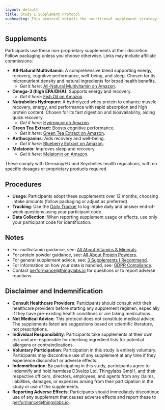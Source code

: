 ```yaml
---
layout: default
title: Study 1 Supplement Protocol
subheading: This protocol details the nutritional supplement strategy for Study 1 at Thingylabs GmbH, owned by D3velop Ltd (In Gründung) in Seychelles and licensed to Thingylabs GmbH. It supports our investigation into employee well-being, cognitive performance, and productivity, adhering to Sports and Nutritional Sciences standards.
---
```


<!-- docs/s1-supplement-protocol.md -->
## Supplements
Participants use these non-proprietary supplements at their discretion. Follow packaging unless you choose otherwise. Links may include affiliate commissions:

- **All-Natural Multivitamin**: A comprehensive blend supporting energy, recovery, cognitive performance, well-being, and sleep. Chosen for its micronutrient density and natural ingredients for broad health benefits.  
  - *Get it here*: [All-Natural Multivitamin on Amazon](https://www.amazon.de/VITACTIV-Multi-Green-Life-Multivitamin/dp/B00URLMWN0?tag=thingylabs-20).
- **Omega-3 (high EPA/DHA)**: Supports energy and recovery.  
  - *Get it here*: [Fish Oil on Amazon](https://www.amazon.de/gp/product/B00ELIYSR8?tag=thingylabs-20).
- **Nutrabolics Hydropure**: A hydrolyzed whey protein to enhance muscle recovery, energy, and performance with rapid absorption and high protein content. Chosen for its fast digestion and bioavailability, aiding quick recovery.  
  - *Get it here*: [Hydropure on Amazon](https://www.amazon.de/NUTRABOLICS-Hydropure-Strawberry-Cream-Pack/dp/B07RNW49Q7?tag=thingylabs-20).
- **Green Tea Extract**: Boosts cognitive performance.  
  - *Get it here*: [Green Tea Extract on Amazon](https://www.amazon.de/gp/product/B002GYMHKY?tag=thingylabs-20).
- **Anthocyanins**: Aids recovery and well-being.  
  - *Get it here*: [Blueberry Extract on Amazon](https://www.amazon.de/gp/product/B01FLRR5KO?tag=thingylabs-20).
- **Melatonin**: Improves sleep and recovery.  
  - *Get it here*: [Melatonin on Amazon](https://www.amazon.de/Vihado-Natur-Melatonin-hochdosiert-Innovation/dp/B0BYPFJFJZ?tag=thingylabs-20).

These comply with Germany/EU and Seychelles health regulations, with no specific dosages or proprietary products required.

## Procedures
- **Usage**: Participants adopt these supplements over 12 months, choosing intake amounts (follow packaging or adjust as preferred).
- **Tracking**: Use the [Daily Tracker](surveys/s1-daily-tracker) to log intake daily and answer end-of-week questions using your participant code.
- **Data Collection**: When reporting supplement usage or effects, use only your participant code for identification.

## Notes
- For multivitamin guidance, see: [All About Vitamins & Minerals](https://www.precisionnutrition.com/all-about-vitamins-minerals).
- For protein powder guidance, see: [All About Protein Powders](https://www.precisionnutrition.com/all-about-protein-powders).
- For general supplement advice, see: [3 Supplements I Recommend](https://www.precisionnutrition.com/3-supplements-i-recommend).
- For information on how your data is handled, see: [GDPR Compliance](/thingylabs-performance-initiative/gdpr-compliance).
- Contact [performance@thingylabs.io](mailto:performance@thingylabs.io) for questions or to report adverse reactions.

## Disclaimer and Indemnification
- **Consult Healthcare Providers**: Participants should consult with their healthcare providers before starting any supplement regimen, especially if they have pre-existing health conditions or are taking medications.
- **Not Medical Advice**: This protocol does not constitute medical advice. The supplements listed are suggestions based on scientific literature, not prescriptions.
- **Individual Responsibility**: Participants take supplements at their own risk and are responsible for checking ingredient lists for potential allergens or contraindications.
- **Voluntary Participation**: Participation in this study is entirely voluntary. Participants may discontinue use of any supplement at any time if they experience discomfort or adverse effects.
- **Indemnification**: By participating in this study, participants agree to indemnify and hold harmless D3velop Ltd, Thingylabs GmbH, and their respective officers, directors, employees, and agents from any claims, liabilities, damages, or expenses arising from their participation in the study or use of the supplements.
- **Reporting Adverse Effects**: Participants should immediately discontinue use of any supplement that causes adverse effects and report these to [performance@thingylabs.io](mailto:performance@thingylabs.io).
